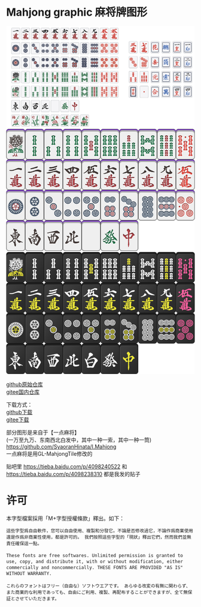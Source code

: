 # Mahjong graphic 麻将牌图形
![preview](preview.png)
![preview](PNG%20位图/雀魂样式%20majsoul%20style/purple/mjui.png)
![preview](PNG%20位图/雀魂样式%20majsoul%20style/black/mjui.png)

[github原始仓库](https://github.com/lietxia/mahjong_graphic)  
[gitee国内仓库](https://gitee.com/lietxia_admin/mahjong_graphic)  

下载方式：  
[github下载](https://github.com/lietxia/mahjong_graphic/archive/refs/heads/main.zip)  
[gitee下载](https://gitee.com/lietxia_admin/mahjong_graphic/repository/archive/main.zip)

部分图形是来自于【一点麻将】  
(一万至九万、东南西北白发中，其中一种一索，其中一种一筒)  
https://github.com/SyaoranHinata/I.Mahjong  
一点麻将是用GL-MahjongTile修改的  

贴吧里
https://tieba.baidu.com/p/4098240522
和
https://tieba.baidu.com/p/4098238310
都是我发的贴子

# 许可
本字型檔案採用「M+字型授權條款」釋出。如下：

```
這些字型爲自由軟件，您可以自由使用、複製和分發它。不論是否修改過它，不論作爲商業使用還是作爲非商業性使用，都是許可的。 我們按照這些字型的「現狀」釋出它們，然而我們並無責任確保這一點。

These fonts are free softwares. Unlimited permission is granted to use, copy, and distribute it, with or without modification, either commercially and noncommercially. THESE FONTS ARE PROVIDED "AS IS" WITHOUT WARRANTY.

これらのフォントはフリー（自由な）ソフトウエアです。 あらゆる改変の有無に関わらず、また商業的な利用であっても、自由にご利用、複製、再配布することができますが、全て無保証とさせていただきます。
```
